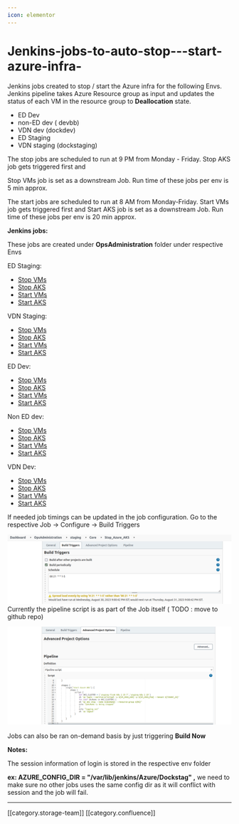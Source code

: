 ```yaml
---
icon: elementor
---
```


# Jenkins-jobs-to-auto-stop---start-azure-infra-

Jenkins jobs created to stop / start the Azure infra for the following Envs. Jenkins pipeline takes Azure Resource group as input and updates the status of each VM in the resource group to **Deallocation** state.

* ED Dev
* non-ED dev ( devbb)
* VDN dev (dockdev)
* ED Staging
* VDN staging (dockstaging)

The stop jobs are scheduled to run at 9 PM from Monday - Friday. Stop AKS job gets triggered first and

Stop VMs job is set as a downstream Job. Run time of these jobs per env is 5 min approx.

The start jobs are scheduled to run at 8 AM from Monday-Friday. Start VMs job gets triggered first and Start AKS job is set as a downstream Job. Run time of these jobs per env is 20 min approx.

**Jenkins jobs:**

These jobs are created under **OpsAdministration** folder under respective Envs

ED Staging:

* [Stop VMs](http://10.20.0.14:8080/jenkins/job/OpsAdministration/job/staging/job/Core/job/Stop\_Azure\_Vms/)
* [Stop AKS](http://10.20.0.14:8080/jenkins/job/OpsAdministration/job/staging/job/Core/job/Stop\_Azure\_AKS/)
* [Start VMs](http://10.20.0.14:8080/jenkins/job/OpsAdministration/job/staging/job/Core/job/Start\_Azure\_Vms/)
* [Start AKS](http://10.20.0.14:8080/jenkins/job/OpsAdministration/job/staging/job/Core/job/Start\_Azure\_AKS/)

VDN Staging:

* [Stop VMs](http://10.20.0.14:8080/jenkins/job/OpsAdministration/job/DockStaging/job/Core/job/Stop\_Azure\_Vms/)
* [Stop AKS](http://10.20.0.14:8080/jenkins/job/OpsAdministration/job/DockStaging/job/Core/job/Stop\_Azure\_AKS/)
* [Start VMs](http://10.20.0.14:8080/jenkins/job/OpsAdministration/job/DockStaging/job/Core/job/Start\_Azure\_Vms/)
* [Start AKS](http://10.20.0.14:8080/jenkins/job/OpsAdministration/job/DockStaging/job/Core/job/Start\_Azure\_AKS/)

ED Dev:

* [Stop VMs](http://10.20.0.14:8080/jenkins/job/OpsAdministration/job/Dev/job/Core/job/Stop\_Azure\_Vms/)
* [Stop AKS](http://10.20.0.14:8080/jenkins/job/OpsAdministration/job/Dev/job/Core/job/Stop\_Azure\_AKS/)
* [Start VMs](http://10.20.0.14:8080/jenkins/job/OpsAdministration/job/Dev/job/Core/job/Start\_Azure\_Vms/)
* [Start AKS](http://10.20.0.14:8080/jenkins/job/OpsAdministration/job/Dev/job/Core/job/Start\_Azure\_AKS/)

Non ED dev:

* [Stop VMs](http://10.20.0.14:8080/jenkins/job/OpsAdministration/job/devbb/job/Core/job/Stop\_Azure\_Vms/)
* [Stop AKS](http://10.20.0.14:8080/jenkins/job/OpsAdministration/job/devbb/job/Core/job/Stop\_Azure\_AKS/)
* [Start VMs](http://10.20.0.14:8080/jenkins/job/OpsAdministration/job/devbb/job/Core/job/Start\_Azure\_Vms/)
* [Start AKS](http://10.20.0.14:8080/jenkins/job/OpsAdministration/job/devbb/job/Core/job/Start\_Azure\_AKS/)

VDN Dev:

* [Stop VMs](http://10.20.0.14:8080/jenkins/job/OpsAdministration/job/DockDev/job/Core/job/Stop\_Azure\_Vms/)
* [Stop AKS](http://10.20.0.14:8080/jenkins/job/OpsAdministration/job/DockDev/job/Core/job/Stop\_Azure\_AKS/)
* [Start VMs](http://10.20.0.14:8080/jenkins/job/OpsAdministration/job/DockDev/job/Core/job/Start\_Azure\_Vms/)
* [Start AKS](http://10.20.0.14:8080/jenkins/job/OpsAdministration/job/DockDev/job/Core/job/Start\_Azure\_AKS/)

If needed job timings can be updated in the job configuration. Go to the respective Job → Configure → Build Triggers

![](<../../../../../.gitbook/assets/Screenshot from 2023-08-31 18-50-47 (1).png>)Currently the pipeline script is as part of the Job itself ( TODO : move to github repo)

![](<../../../../../.gitbook/assets/image-20230831-132833 (1).png>)

Jobs can also be ran on-demand basis by just triggering **Build Now**

**Notes:**

The session information of login is stored in the respective env folder

**ex: AZURE\_CONFIG\_DIR = "/var/lib/jenkins/Azure/Dockstag" ,** we need to make sure no other jobs uses the same config dir as it will conflict with session and the job will fail.

***

\[\[category.storage-team]] \[\[category.confluence]]
